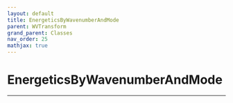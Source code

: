 ```yaml
---
layout: default
title: EnergeticsByWavenumberAndMode
parent: WVTransform
grand_parent: Classes
nav_order: 25
mathjax: true
---
```


#  EnergeticsByWavenumberAndMode




---

